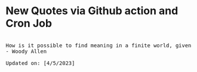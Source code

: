 # New Quotes via Github action and Cron Job

<pre>
<!-- #quote -->
How is it possible to find meaning in a finite world, given my waist and shirt size?
- Woody Allen

Updated on: [4/5/2023]
<!-- #quoteEnd -->
</pre>
